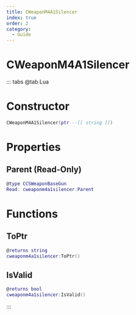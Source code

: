 ```yaml
---
title: CWeaponM4A1Silencer
index: true
order: 2
category:
  - Guide
---
```


# CWeaponM4A1Silencer

::: tabs
@tab Lua
# Constructor
```lua
CWeaponM4A1Silencer(ptr --[[ string ]])
```
# Properties
## Parent (Read-Only)
```lua
@type CCSWeaponBaseGun
Read: cweaponm4a1silencer.Parent
```
# Functions
## ToPtr
```lua
@returns string
cweaponm4a1silencer:ToPtr()
```
## IsValid
```lua
@returns bool
cweaponm4a1silencer:IsValid()
```

:::
